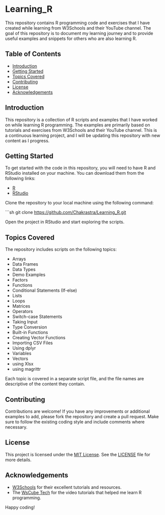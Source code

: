 # Learning_R

This repository contains R programming code and exercises that I have created while learning from W3Schools and their YouTube channel. The goal of this repository is to document my learning journey and to provide useful examples and snippets for others who are also learning R.

## Table of Contents

-   [Introduction](##introduction)
-   [Getting Started](##getting-started)
-   [Topics Covered](##topics-covered)
-   [Contributing](##contributing)
-   [License](##license)
-   [Acknowledgements](##acknowledgements)

## Introduction

This repository is a collection of R scripts and examples that I have worked on while learning R programming. The examples are primarily based on tutorials and exercises from W3Schools and their YouTube channel. This is a continuous learning project, and I will be updating this repository with new content as I progress.

## Getting Started

To get started with the code in this repository, you will need to have R and RStudio installed on your machine. You can download them from the following links:

-   [R](https://cran.r-project.org/)
-   [RStudio](https://rstudio.com/products/rstudio/download/)

Clone the repository to your local machine using the following command:

\`\`\`sh git clone <https://github.com/Chakrastra/Learning_R.git>

Open the project in RStudio and start exploring the scripts.

## Topics Covered

The repository includes scripts on the following topics:

-   Arrays
-   Data Frames
-   Data Types
-   Demo Examples
-   Factors
-   Functions
-   Conditional Statements (If-else)
-   Lists
-   Loops
-   Matrices
-   Operators
-   Switch-case Statements
-   Taking Input
-   Type Conversion
-   Built-in Functions
-   Creating Vector Functions
-   Importing CSV Files
-   Using dplyr
-   Variables
-   Vectors
-   using Xlsx
-   using magrittr

Each topic is covered in a separate script file, and the file names are descriptive of the content they contain.

## Contributing

Contributions are welcome! If you have any improvements or additional examples to add, please fork the repository and create a pull request. Make sure to follow the existing coding style and include comments where necessary.

## License

This project is licensed under the [MIT License](https://choosealicense.com/). See the [LICENSE](https://github.com/Chakrastra/Learning_R?tab=MIT-1-ov-file#) file for more details.

## Acknowledgements

-   [W3Schools](https://www.w3schools.com/) for their excellent tutorials and resources.
-   The [WsCube Tech](https://www.youtube.com/playlist?list=PLjVLYmrlmjGdmPrz0Lx7smkd0qIKHInOF) for the video tutorials that helped me learn R programming.

Happy coding!
